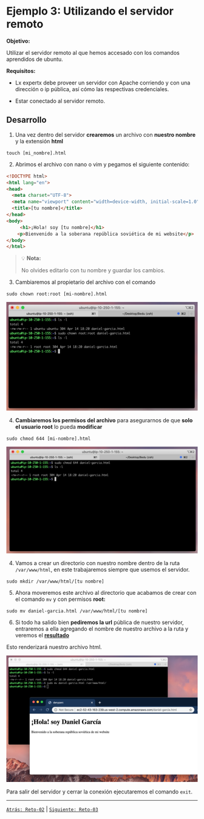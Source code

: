 # Ejemplo 3: Utilizando el servidor remoto

**Objetivo:**

Utilizar el servidor remoto al que hemos accesado con los comandos aprendidos de ubuntu.

**Requisitos:**

- Lx expertx debe proveer un servidor con Apache corriendo y con una dirección o ip pública, así cómo  las respectivas credenciales.

- Estar conectado al servidor remoto.

## Desarrollo

1. Una vez dentro del servidor **crearemos** un archivo con **nuestro nombre** y la extensión **html**

```
touch [mi_nombre].html 
```

2. Abrimos el archivo con nano o vim y pegamos el siguiente contenido:

```html
<!DOCTYPE html>
<html lang="en">
<head>
  <meta charset="UTF-8">
  <meta name="viewport" content="width=device-width, initial-scale=1.0">
  <title>[tu nombre]</title>
</head>
<body>
	 <h1>¡Hola! soy [tu nombre]</h1>
	<p>Bienvenido a la soberana república soviética de mi website</p>
</body>
</html>
```

>💡 **Nota:**
>
>No olvides editarlo con tu nombre y guardar los cambios.

3. Cambiaremos al propietario del archivo con el comando

```
sudo chown root:root [mi-nombre].html
```


![img/Untitled.png](img/Untitled.png)

4. **Cambiaremos los permisos del archivo** para asegurarnos de que **solo el usuario root** lo pueda **modificar**

```
sudo chmod 644 [mi-nombre].html
```


![img/Untitled%201.png](img/Untitled%201.png)

4. Vamos a crear un directorio con nuestro nombre dentro de la ruta `/var/www/html`, en este trabajaremos siempre que usemos el servidor.

```
sudo mkdir /var/www/html/[tu nombre]
```


5. Ahora moveremos este archivo al directorio que acabamos de crear con el comando `mv` y con permisos **root:**

```
sudo mv daniel-garcia.html /var/www/html/[tu nombre]
```


6. Si todo ha salido bien **pediremos la url** pública de nuestro servidor, entraremos a ella agregando el nombre de nuestro archivo a la ruta y veremos el [**resultado**](http://ec2-52-43-163-239.us-west-2.compute.amazonaws.com/daniel-garcia.html)

Esto renderizará nuestro archivo html.

![img/Untitled%202.png](img/Untitled%202.png)

Para salir del servidor y cerrar la conexión ejecutaremos el comando `exit`.

-------

[`Atrás: Reto-02`](../Reto-02) | [`Siguiente: Reto-03`](../Reto-03)
